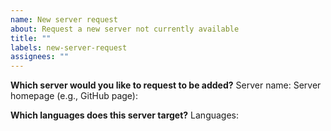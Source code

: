 ```yaml
---
name: New server request
about: Request a new server not currently available
title: ""
labels: new-server-request
assignees: ""
---
```


**Which server would you like to request to be added?**
Server name:
Server homepage (e.g., GitHub page):

**Which languages does this server target?**
Languages:
